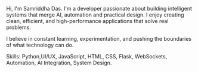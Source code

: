 Hi, I'm Samriddha Das.
I'm a developer passionate about building intelligent systems that merge AI, automation and practical design. I enjoy creating clean, efficient, and high-performance applications that solve real problems.

I believe in constant learning, experimentation, and pushing the boundaries of what technology can do.

Skills: Python,UI/UX, JavaScript, HTML, CSS, Flask, WebSockets, Automation, AI Integration, System Design.